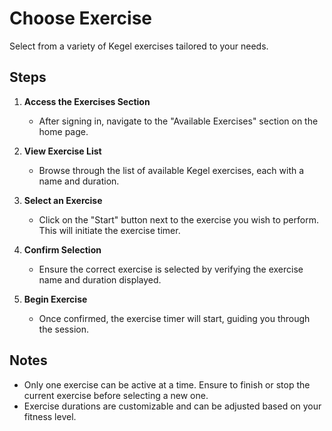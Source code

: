# Choose Exercise

Select from a variety of Kegel exercises tailored to your needs.

## Steps

1. **Access the Exercises Section**
   - After signing in, navigate to the "Available Exercises" section on the home page.

2. **View Exercise List**
   - Browse through the list of available Kegel exercises, each with a name and duration.

3. **Select an Exercise**
   - Click on the "Start" button next to the exercise you wish to perform. This will initiate the exercise timer.

4. **Confirm Selection**
   - Ensure the correct exercise is selected by verifying the exercise name and duration displayed.

5. **Begin Exercise**
   - Once confirmed, the exercise timer will start, guiding you through the session.

## Notes

- Only one exercise can be active at a time. Ensure to finish or stop the current exercise before selecting a new one.
- Exercise durations are customizable and can be adjusted based on your fitness level.
